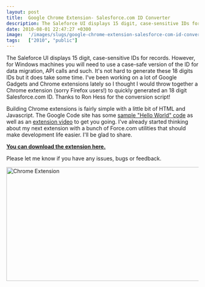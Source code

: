 ```yaml
---
layout: post
title:  Google Chrome Extension- Salesforce.com ID Converter
description: The Saleforce UI displays 15 digit, case-sensitive IDs for records. However, for Windows machines you will need to use a case-safe version of the ID for data migration, API calls and such. Its not hard to generate these 18 digits IDs but it does take some time. Ive been working on a lot of Google Gadgets and Chrome extensions lately so I thought I would throw together a Chrome extension (sorry Firefox users!) to quickly generated an 18 digit Salesforce.com ID. Thanks to Ron Hess for the conversi
date: 2010-08-01 22:47:27 +0300
image:  '/images/slugs/google-chrome-extension-salesforce-com-id-converter.jpg'
tags:   ["2010", "public"]
---
```

<p>The Saleforce UI displays 15 digit, case-sensitive IDs for records. However, for Windows machines you will need to use a case-safe version of the ID for data migration, API calls and such. It's not hard to generate these 18 digits IDs but it does take some time. I've been working on a lot of Google Gadgets and Chrome extensions lately so I thought I would throw together a Chrome extension (sorry Firefox users!) to quickly generated an 18 digit Salesforce.com ID. Thanks to Ron Hess for the conversion script!
<p>Building Chrome extensions is fairly simple with a little bit of HTML and Javascript. The Google Code site has some <a href="http://code.google.com/chrome/extensions/getstarted.html" target="_blank">sample "Hello World" code</a> as well as an <a href="http://www.youtube.com/watch?v=e3McMaHvlBY&hd=1" target="_blank">extension video</a> to get you going. I've already started thinking about my next extension with a bunch of Force.com utilities that should make development life easier. I'll be glad to share.</p>
<p><strong><a href="https://chrome.google.com/extensions/detail/kiagkehielelkabjcakhpekplnelkaol" target="_blank">You can download the extension here.</a> </strong></p>
<p>Please let me know if you have any issues, bugs or feedback.</p>
<p><img src="http://res.cloudinary.com/blog-jeffdouglas-com/image/upload/v1401028656/rksuww4vslbiu3rh25pr.png" alt="Chrome Extension" width="526" height="298" /></p></p>

